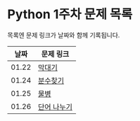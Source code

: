 # Python 1주차 문제 목록

목록엔 문제 링크가 날짜와 함께 기록됩니다.
  

|날짜|문제 링크|
|------|---|
|01.22|[막대기](https://www.acmicpc.net/problem/1094)
|01.24|[분수찾기](https://www.acmicpc.net/problem/1193)
|01.25|[물병](https://www.acmicpc.net/problem/1052)
|01.26|[단어 나누기](https://www.acmicpc.net/problem/1251)